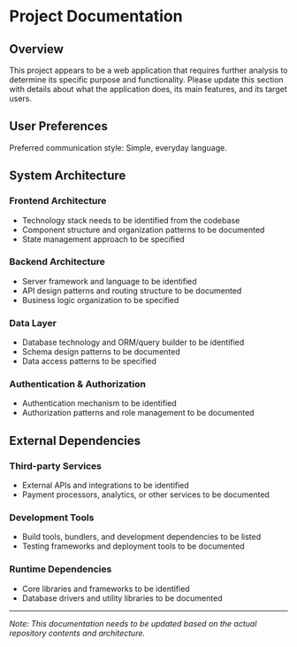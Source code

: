 # Project Documentation

## Overview

This project appears to be a web application that requires further analysis to determine its specific purpose and functionality. Please update this section with details about what the application does, its main features, and its target users.

## User Preferences

Preferred communication style: Simple, everyday language.

## System Architecture

### Frontend Architecture
- Technology stack needs to be identified from the codebase
- Component structure and organization patterns to be documented
- State management approach to be specified

### Backend Architecture
- Server framework and language to be identified
- API design patterns and routing structure to be documented
- Business logic organization to be specified

### Data Layer
- Database technology and ORM/query builder to be identified
- Schema design patterns to be documented
- Data access patterns to be specified

### Authentication & Authorization
- Authentication mechanism to be identified
- Authorization patterns and role management to be documented

## External Dependencies

### Third-party Services
- External APIs and integrations to be identified
- Payment processors, analytics, or other services to be documented

### Development Tools
- Build tools, bundlers, and development dependencies to be listed
- Testing frameworks and deployment tools to be documented

### Runtime Dependencies
- Core libraries and frameworks to be identified
- Database drivers and utility libraries to be documented

---

*Note: This documentation needs to be updated based on the actual repository contents and architecture.*